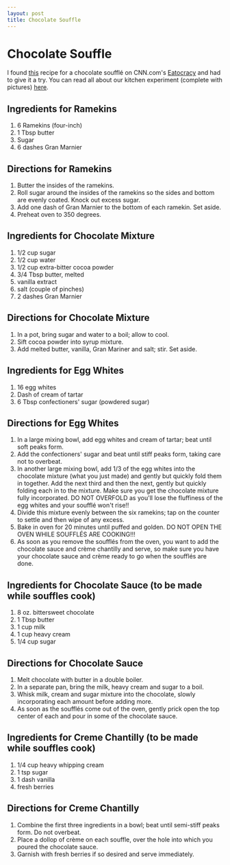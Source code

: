 ```yaml
---
layout: post
title: Chocolate Souffle
---
```


# Chocolate Souffle
I found [this](http://eatocracy.cnn.com/2012/02/06/rise-to-the-occasion-with-homemade-chocolate-souffle/) recipe for a chocolate soufflé on CNN.com's [Eatocracy](http://eatocracy.cnn.com/?hpt=ea_ea)
and had to give it a try. You can read all about our kitchen experiment (complete with pictures) [here](). 

## Ingredients for Ramekins
1. 6 Ramekins (four-inch)
1. 1 Tbsp butter
1. Sugar
1. 6 dashes Gran Marnier

## Directions for Ramekins
1. Butter the insides of the ramekins.
1. Roll sugar around the insides of the ramekins so the sides and bottom are evenly coated. Knock out excess sugar.
1. Add one dash of Gran Marnier to the bottom of each ramekin. Set aside.
1. Preheat oven to 350 degrees.

## Ingredients for Chocolate Mixture
1. 1/2 cup sugar
1. 1/2 cup water
1. 1/2 cup extra-bitter cocoa powder
1. 3/4 Tbsp butter, melted
1. vanilla extract
1. salt (couple of pinches)
1. 2 dashes Gran Marnier

## Directions for Chocolate Mixture
1. In a pot, bring sugar and water to a boil; allow to cool.
1. Sift cocoa powder into syrup mixture.
1. Add melted butter, vanilla, Gran Mariner and salt; stir. Set aside.

## Ingredients for Egg Whites
1. 16 egg whites
1. Dash of cream of tartar
1. 6 Tbsp confectioners' sugar (powdered sugar)

## Directions for Egg Whites
1. In a large mixing bowl, add egg whites and cream of tartar; beat until soft peaks form. 
1. Add the confectioners' sugar and beat until stiff peaks form, taking care not to overbeat. 
1. In another large mixing bowl, add 1/3 of the egg whites into the chocolate mixture (what you just made) and gently but quickly fold 
them in together. Add the next third and then the next, gently but quickly folding each in to the mixture. Make sure 
you get the chocolate mixture fully incorporated. DO NOT OVERFOLD as you'll lose the fluffiness of the egg whites 
and your soufflé won't rise!!
1. Divide this mixture evenly between the six ramekins; tap on the counter to settle and then wipe of any excess. 
1. Bake in oven for 20 minutes until puffed and golden. DO NOT OPEN THE OVEN WHILE SOUFFLÉS ARE COOKING!!!
1. As soon as you remove the soufflés from the oven, you want to add the chocolate sauce and crème chantilly and serve, so 
make sure you have your chocolate sauce and crème ready to go when the soufflés are done. 

## Ingredients for Chocolate Sauce (to be made while souffles cook)
1. 8 oz. bittersweet chocolate
1. 1 Tbsp butter
1. 1 cup milk
1. 1 cup heavy cream
1. 1/4 cup sugar

## Directions for Chocolate Sauce
1. Melt chocolate with butter in a double boiler. 
1. In a separate pan, bring the milk, heavy cream and sugar to a boil.
1. Whisk milk, cream and sugar mixture into the chocolate, slowly incorporating each amount before adding more. 
1. As soon as the soufflés come out of the oven, gently prick open the top center of each and pour in some of 
the chocolate sauce. 

## Ingredients for Creme Chantilly (to be made while souffles cook)
1. 1/4 cup heavy whipping cream
1. 1 tsp sugar
1. 1 dash vanilla
1. fresh berries

## Directions for Creme Chantilly
1. Combine the first three ingredients in a bowl; beat until semi-stiff peaks form. Do not overbeat.
1. Place a dollop of crème on each souffle, over the hole into which you poured the chocolate sauce. 
1. Garnish with fresh berries if so desired and serve immediately. 

